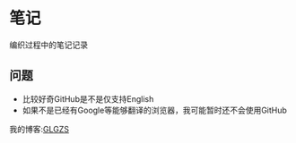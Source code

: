 # 笔记

编织过程中的笔记记录

## 问题
* 比较好奇GitHub是不是仅支持English
* 如果不是已经有Google等能够翻译的浏览器，我可能暂时还不会使用GitHub


我的博客:[GLGZS](https://blog.glgzs.com)
